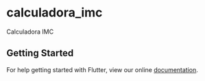 # calculadora_imc

Calculadora IMC

## Getting Started

For help getting started with Flutter, view our online
[documentation](https://flutter.io/).
